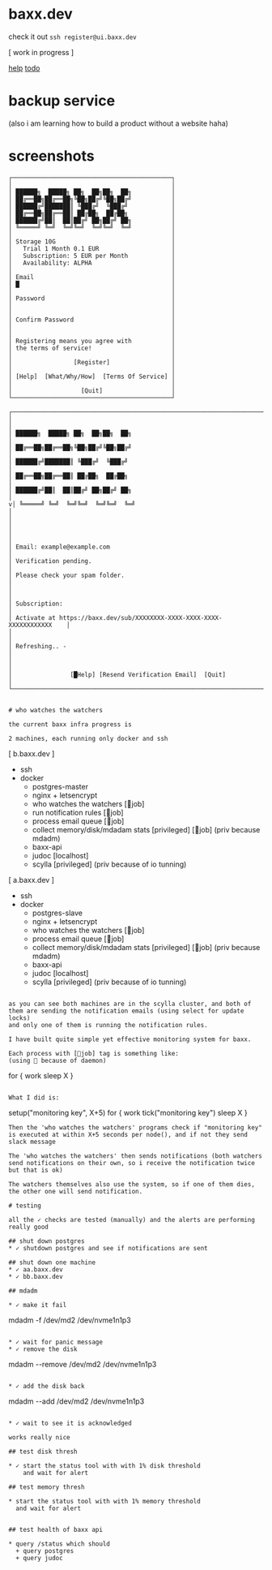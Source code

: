# baxx.dev

check it out `ssh register@ui.baxx.dev`

[ work in progress ]

[help](https://baxx.dev/help) [todo](TODO.txt)

# backup service
(also i am learning how to build a product without a website haha)

# screenshots
```
┌────────────────────────────────────────────┐
│                                            │
│ ██████╗  █████╗ ██╗  ██╗██╗  ██╗           │
│ ██╔══██╗██╔══██╗╚██╗██╔╝╚██╗██╔╝           │
│ ██████╔╝███████║ ╚███╔╝  ╚███╔╝            │
│ ██╔══██╗██╔══██║ ██╔██╗  ██╔██╗            │
│ ██████╔╝██║  ██║██╔╝ ██╗██╔╝ ██╗           │
│ ╚═════╝ ╚═╝  ╚═╝╚═╝  ╚═╝╚═╝  ╚═╝           │
│                                            │
│ Storage 10G                                │
│   Trial 1 Month 0.1 EUR                    │
│   Subscription: 5 EUR per Month            │
│   Availability: ALPHA                      │
│                                            │
│ Email                                      │
│ █                                          │
│                                            │
│ Password                                   │
│                                            │
│                                            │
│ Confirm Password                           │
│                                            │
│                                            │
│ Registering means you agree with           │
│ the terms of service!                      │
│                                            │
│                 [Register]                 │
│                                            │
│ [Help]  [What/Why/How]  [Terms Of Service] │
│                                            │
│                   [Quit]                   │
└────────────────────────────────────────────┘

┌──────────────────────────────────────────────────────────────────────────┐
│                                                                          │
│ ██████╗  █████╗ ██╗  ██╗██╗  ██╗                                         │
│ ██╔══██╗██╔══██╗╚██╗██╔╝╚██╗██╔╝                                         │
│ ██████╔╝███████║ ╚███╔╝  ╚███╔╝                                          │
│ ██╔══██╗██╔══██║ ██╔██╗  ██╔██╗                                          │
│ ██████╔╝██║  ██║██╔╝ ██╗██╔╝ ██╗                                         │
v│ ╚═════╝ ╚═╝  ╚═╝╚═╝  ╚═╝╚═╝  ╚═╝                                         │
│                                                                          │
│                                                                          │
│ Email: example@example.com                                               │
│ Verification pending.                                                    │
│ Please check your spam folder.                                           │
│                                                                          │
│ Subscription:                                                            │
│ Activate at https://baxx.dev/sub/XXXXXXXX-XXXX-XXXX-XXXX-XXXXXXXXXXXX    │
│                                                                          │
│ Refreshing.. -                                                           │
│                                                                          │
│                [█Help] [Resend Verification Email]  [Quit]               │
└──────────────────────────────────────────────────────────────────────────┘


# who watches the watchers

the current baxx infra progress is

2 machines, each running only docker and ssh

```
[ b.baxx.dev ]
* ssh
* docker
  + postgres-master
  + nginx + letsencrypt
  + who watches the watchers [👹job]
  + run notification rules [👹job]
  + process email queue [👹job]
  + collect memory/disk/mdadam stats [privileged] [👹job] (priv because mdadm)
  + baxx-api
  + judoc [localhost]
  + scylla [privileged] (priv because of io tunning)

[ a.baxx.dev ]
* ssh
* docker
  + postgres-slave
  + nginx + letsencrypt
  + who watches the watchers [👹job]
  + process email queue [👹job]
  + collect memory/disk/mdadam stats [privileged] [👹job] (priv because mdadm)
  + baxx-api
  + judoc [localhost]
  + scylla [privileged] (priv because of io tunning)
```

as you can see both machines are in the scylla cluster, and both of
them are sending the notification emails (using select for update locks)
and only one of them is running the notification rules.

I have built quite simple yet effective monitoring system for baxx.

Each process with [👹job] tag is something like:
(using 👹 because of daemon)
```
for {
    work
    sleep X
}
```

What I did is:

```
setup("monitoring key", X+5)
for {
    work
    tick("monitoring key")
    sleep X
}
```
Then the 'who watches the watchers' programs check if "monitoring key"
is executed at within X+5 seconds per node(), and if not they send
slack message

The 'who watches the watchers' then sends notifications (both watchers
send notifications on their own, so i receive the notification twice
but that is ok)

The watchers themselves also use the system, so if one of them dies,
the other one will send notification.

# testing

all the ✓ checks are tested (manually) and the alerts are performing
really good

## shut down postgres
* ✓ shutdown postgres and see if notifications are sent

## shut down one machine
* ✓ aa.baxx.dev
* ✓ bb.baxx.dev

## mdadm

* ✓ make it fail

```
mdadm -f /dev/md2 /dev/nvme1n1p3
```

* ✓ wait for panic message
* ✓ remove the disk

```
 mdadm --remove /dev/md2 /dev/nvme1n1p3
```

* ✓ add the disk back

```
 mdadm --add /dev/md2 /dev/nvme1n1p3
```

* ✓ wait to see it is acknowledged

works really nice

## test disk thresh

* ✓ start the status tool with with 1% disk threshold
    and wait for alert

## test memory thresh

* start the status tool with with 1% memory threshold
  and wait for alert


## test health of baxx api

* query /status which should
  + query postgres
  + query judoc
